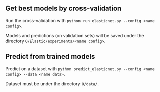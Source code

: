 **Get best models by cross-validation**
---------------------------------------
Run the cross-validation with 
`python run_elasticnet.py --config <name config>`.

Models and predictions (on validation sets) will be saved under the directory `O/Elastic/experiments/<name config>`.

**Predict from trained models**
---------------------------------------
Predict on a dataset with
`python predict_elasticnet.py --config <name config> --data <name data>`.

Dataset must be under the directory `O/data/`.


